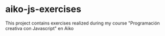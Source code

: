 # aiko-js-exercises
This project contains exercises realized during my course "Programación creativa con Javascript" en Aiko
